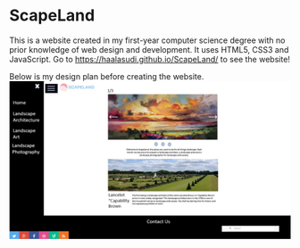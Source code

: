 # ScapeLand

This is a website created in my first-year computer science degree with no prior knowledge of web design and development. It uses HTML5, CSS3 and JavaScript. Go to https://haalasudi.github.io/ScapeLand/ to see the website!

Below is my design plan before creating the website.
![](img/SLdesignPlan.JPG)

